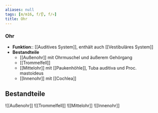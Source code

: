 ```yaml
---
aliases: null
tags: [m/m16, f/👂, f/💀]
title: Ohr
---
```


### Ohr 
- **Funktion**:: [[Auditives System]], enthält auch [[Vestibuläres System]]
- **Bestandteile**
	- [[Außenohr]] mit Ohrmuschel und äußerem Gehörgang
	- [[Trommelfell]]
	- [[Mittelohr]] mit [[Paukenhöhle]], Tuba auditiva und Proc. mastoideus
	- [[Innenohr]] mit [[Cochlea]]

## Bestandteile
![[Außenohr]]
![[Trommelfell]]
![[Mittelohr]]
![[Innenohr]]
